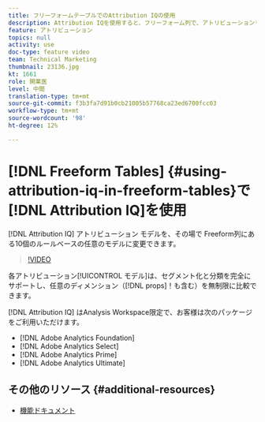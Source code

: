 ```yaml
---
title: フリーフォームテーブルでのAttribution IQの使用
description: Attribution IQを使用すると、フリーフォーム列で、アトリビューションモデルを任意の10個のルールベースモデルにその場で変更できます。
feature: アトリビューション
topics: null
activity: use
doc-type: feature video
team: Technical Marketing
thumbnail: 23136.jpg
kt: 1661
role: 開業医
level: 中間
translation-type: tm+mt
source-git-commit: f3b3fa7d91b0cb21005b57768ca23ed6700fcc03
workflow-type: tm+mt
source-wordcount: '98'
ht-degree: 12%

---
```



# [!DNL Freeform Tables] {#using-attribution-iq-in-freeform-tables}で[!DNL Attribution IQ]を使用

[!DNL Attribution IQ] アトリビューション  モデルを、その場で  Freeform列にある10個のルールベースの任意のモデルに変更できます。

>[!VIDEO](https://video.tv.adobe.com/v/23136/?quality=12)

各アトリビューション[!UICONTROL モデル]は、セグメント化と分類を完全にサポートし、任意のディメンション（[!DNL props]！も含む）を無制限に比較できます。

[!DNL Attribution IQ] はAnalysis Workspace限定で、お客様は次のパッケージをご利用いただけます。

* [!DNL Adobe Analytics Foundation]
* [!DNL Adobe Analytics Select]
* [!DNL Adobe Analytics Prime]
* [!DNL Adobe Analytics Ultimate]

## その他のリソース {#additional-resources}

* [機能ドキュメント](https://marketing.adobe.com/resources/help/ja_JP/analytics/analysis-workspace/attribution.html)